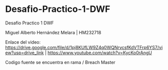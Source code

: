 # Desafio-Practico-1-DWF
Desafio Practico 1 DWF

Miguel Alberto Hernández Melara | HM232718

Enlace del video: https://drive.google.com/file/d/1pj8KUfLW9Z4q0WQNrvcsfKdVTFrp6YS7/view?usp=drive_link | https://www.youtube.com/watch?v=KycKo0rAngU

Codigo fuente se encuentra en rama / Breach Master
